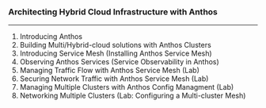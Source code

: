 ### Architecting Hybrid Cloud Infrastructure with Anthos
---
1. Introducing Anthos
2. Building Multi/Hybrid-cloud solutions with Anthos Clusters
3. Introducing Service Mesh (Installing Anthos Service Mesh)
4. Observing Anthos Services (Service Observability in Anthos)
5. Managing Traffic Flow with Anthos Service Mesh (Lab)
6. Securing Network Traffic with Anthos Service Mesh (Lab)
7. Managing Multiple Clusters with Anthos Config Managment (Lab)
8. Networking Multiple Clusters (Lab: Configuring a Multi-cluster Mesh)